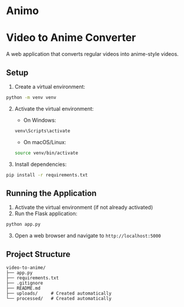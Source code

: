 # Animo

# Video to Anime Converter

A web application that converts regular videos into anime-style videos.

## Setup

1. Create a virtual environment:

```bash
python -m venv venv
```

2. Activate the virtual environment:

   - On Windows:

   ```bash
   venv\Scripts\activate
   ```

   - On macOS/Linux:

   ```bash
   source venv/bin/activate
   ```

3. Install dependencies:

```bash
pip install -r requirements.txt
```

## Running the Application

1. Activate the virtual environment (if not already activated)
2. Run the Flask application:

```bash
python app.py
```

3. Open a web browser and navigate to `http://localhost:5000`

## Project Structure

```
video-to-anime/
├── app.py
├── requirements.txt
├── .gitignore
├── README.md
├── uploads/     # Created automatically
└── processed/   # Created automatically
```
